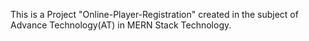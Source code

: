 This is a Project "Online-Player-Registration" created in the subject of Advance Technology(AT) in MERN Stack Technology.
